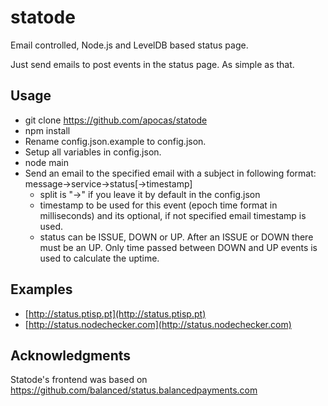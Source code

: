 statode
==================

Email controlled, Node.js and LevelDB based status page.

Just send emails to post events in the status page. As simple as that.

## Usage

* git clone https://github.com/apocas/statode
* npm install
* Rename config.json.example to config.json.
* Setup all variables in config.json.
* node main
* Send an email to the specified email with a subject in following format: message->service->status[->timestamp]
    * split is "->" if you leave it by default in the config.json
    * timestamp to be used for this event (epoch time format in milliseconds) and its optional, if not specified email timestamp is used.
    * status can be ISSUE, DOWN or UP. After an ISSUE or DOWN there must be an UP. Only time passed between DOWN and UP events is used to calculate the uptime.

## Examples

* [http://status.ptisp.pt](http://status.ptisp.pt)
* [http://status.nodechecker.com](http://status.nodechecker.com)

## Acknowledgments

Statode's frontend was based on https://github.com/balanced/status.balancedpayments.com
